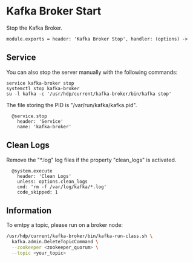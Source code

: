 
# Kafka Broker Start

Stop the Kafka Broker.

    module.exports = header: 'Kafka Broker Stop', handler: (options) ->

## Service

You can also stop the server manually with the following commands:

```
service kafka-broker stop
systemctl stop kafka-broker
su -l kafka -c '/usr/hdp/current/kafka-broker/bin/kafka stop'
```

The file storing the PID is "/var/run/kafka/kafka.pid".

      @service.stop
        header: 'Service'
        name: 'kafka-broker'

## Clean Logs

Remove the "*.log" log files if the property "clean_logs" is
activated.

      @system.execute
        header: 'Clean Logs'
        unless: options.clean_logs
        cmd: 'rm -f /var/log/kafka/*.log'
        code_skipped: 1

## Information

To emtpy a topic, please run on a broker node:

```bash
/usr/hdp/current/kafka-broker/bin/kafka-run-class.sh \
  kafka.admin.DeleteTopicCommand \
  --zookeeper <zookeeper_quorum> \
  --topic <your_topic>
```
